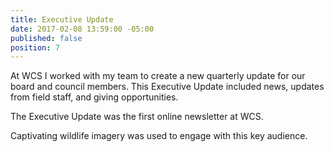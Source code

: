 ```yaml
---
title: Executive Update
date: 2017-02-08 13:59:00 -05:00
published: false
position: 7
---
```


At WCS I worked with my team to create a new quarterly update for our board and council members. This Executive Update included news, updates from field staff, and giving opportunities. 


The Executive Update was the first online newsletter at WCS.

Captivating wildlife imagery was used to engage with this key audience.